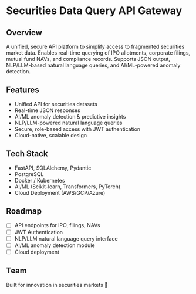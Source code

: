 # Securities Data Query API Gateway

## Overview
A unified, secure API platform to simplify access to fragmented securities market data.
Enables real-time querying of IPO allotments, corporate filings, mutual fund NAVs, and compliance records.
Supports JSON output, NLP/LLM-based natural language queries, and AI/ML-powered anomaly detection.

## Features
- Unified API for securities datasets
- Real-time JSON responses
- AI/ML anomaly detection & predictive insights
- NLP/LLM-powered natural language queries
- Secure, role-based access with JWT authentication
- Cloud-native, scalable design

## Tech Stack
- FastAPI, SQLAlchemy, Pydantic
- PostgreSQL
- Docker / Kubernetes
- AI/ML (Scikit-learn, Transformers, PyTorch)
- Cloud Deployment (AWS/GCP/Azure)

## Roadmap
- [ ] API endpoints for IPO, filings, NAVs
- [ ] JWT Authentication
- [ ] NLP/LLM natural language query interface
- [ ] AI/ML anomaly detection module
- [ ] Cloud deployment

## Team
Built for innovation in securities markets 🚀
